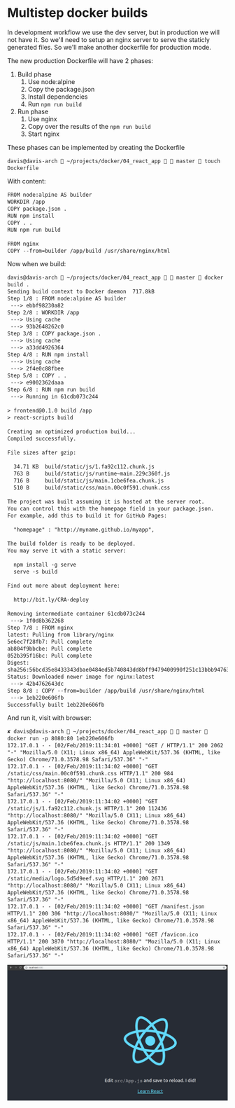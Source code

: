 # Multistep docker builds

In development workflow we use the dev server, but in production we will not have it. So we'll need to setup an nginx server to serve the staticly generated files.
So we'll make another dockerfile for production mode.

The new production Dockerfile will have 2 phases:
1. Build phase
   1. Use node:alpine
   2. Copy the package.json
   3. Install dependencies
   4. Run `npm run build`
2. Run phase
   1. Use nginx
   2. Copy over the results of the `npm run build`
   3. Start nginx

These phases can be implemented by creating the Dockerfile

```
davis@davis-arch  ~/projects/docker/04_react_app   master  touch Dockerfile
```

With content:

```
FROM node:alpine AS builder
WORKDIR /app
COPY package.json .
RUN npm install
COPY . .
RUN npm run build

FROM nginx
COPY --from=builder /app/build /usr/share/nginx/html
```

Now when we build:

```
davis@davis-arch  ~/projects/docker/04_react_app   master  docker build .
Sending build context to Docker daemon  717.8kB
Step 1/8 : FROM node:alpine AS builder
 ---> ebbf98230a82
Step 2/8 : WORKDIR /app
 ---> Using cache
 ---> 93b2648262c0
Step 3/8 : COPY package.json .
 ---> Using cache
 ---> a33dd4926364
Step 4/8 : RUN npm install
 ---> Using cache
 ---> 2f4e0c88fbee
Step 5/8 : COPY . .
 ---> e9002362daaa
Step 6/8 : RUN npm run build
 ---> Running in 61cdb073c244

> frontend@0.1.0 build /app
> react-scripts build

Creating an optimized production build...
Compiled successfully.

File sizes after gzip:

  34.71 KB  build/static/js/1.fa92c112.chunk.js
  763 B     build/static/js/runtime~main.229c360f.js
  716 B     build/static/js/main.1cbe6fea.chunk.js
  510 B     build/static/css/main.00c0f591.chunk.css

The project was built assuming it is hosted at the server root.
You can control this with the homepage field in your package.json.
For example, add this to build it for GitHub Pages:

  "homepage" : "http://myname.github.io/myapp",

The build folder is ready to be deployed.
You may serve it with a static server:

  npm install -g serve
  serve -s build

Find out more about deployment here:

  http://bit.ly/CRA-deploy

Removing intermediate container 61cdb073c244
 ---> 1f0d8b362268
Step 7/8 : FROM nginx
latest: Pulling from library/nginx
5e6ec7f28fb7: Pull complete 
ab804f9bbcbe: Pull complete 
052b395f16bc: Pull complete 
Digest: sha256:56bcd35e8433343dbae0484ed5b740843dd8bff9479400990f251c13bbb94763
Status: Downloaded newer image for nginx:latest
 ---> 42b4762643dc
Step 8/8 : COPY --from=builder /app/build /usr/share/nginx/html
 ---> 1eb220e606fb
Successfully built 1eb220e606fb
```

And run it, visit with browser:

```
✘ davis@davis-arch  ~/projects/docker/04_react_app   master  docker run -p 8080:80 1eb220e606fb
172.17.0.1 - - [02/Feb/2019:11:34:01 +0000] "GET / HTTP/1.1" 200 2062 "-" "Mozilla/5.0 (X11; Linux x86_64) AppleWebKit/537.36 (KHTML, like Gecko) Chrome/71.0.3578.98 Safari/537.36" "-"
172.17.0.1 - - [02/Feb/2019:11:34:02 +0000] "GET /static/css/main.00c0f591.chunk.css HTTP/1.1" 200 984 "http://localhost:8080/" "Mozilla/5.0 (X11; Linux x86_64) AppleWebKit/537.36 (KHTML, like Gecko) Chrome/71.0.3578.98 Safari/537.36" "-"
172.17.0.1 - - [02/Feb/2019:11:34:02 +0000] "GET /static/js/1.fa92c112.chunk.js HTTP/1.1" 200 112436 "http://localhost:8080/" "Mozilla/5.0 (X11; Linux x86_64) AppleWebKit/537.36 (KHTML, like Gecko) Chrome/71.0.3578.98 Safari/537.36" "-"
172.17.0.1 - - [02/Feb/2019:11:34:02 +0000] "GET /static/js/main.1cbe6fea.chunk.js HTTP/1.1" 200 1349 "http://localhost:8080/" "Mozilla/5.0 (X11; Linux x86_64) AppleWebKit/537.36 (KHTML, like Gecko) Chrome/71.0.3578.98 Safari/537.36" "-"
172.17.0.1 - - [02/Feb/2019:11:34:02 +0000] "GET /static/media/logo.5d5d9eef.svg HTTP/1.1" 200 2671 "http://localhost:8080/" "Mozilla/5.0 (X11; Linux x86_64) AppleWebKit/537.36 (KHTML, like Gecko) Chrome/71.0.3578.98 Safari/537.36" "-"
172.17.0.1 - - [02/Feb/2019:11:34:02 +0000] "GET /manifest.json HTTP/1.1" 200 306 "http://localhost:8080/" "Mozilla/5.0 (X11; Linux x86_64) AppleWebKit/537.36 (KHTML, like Gecko) Chrome/71.0.3578.98 Safari/537.36" "-"
172.17.0.1 - - [02/Feb/2019:11:34:02 +0000] "GET /favicon.ico HTTP/1.1" 200 3870 "http://localhost:8080/" "Mozilla/5.0 (X11; Linux x86_64) AppleWebKit/537.36 (KHTML, like Gecko) Chrome/71.0.3578.98 Safari/537.36" "-"
```

![](../../images/2019-02-02-13-34-38.png)